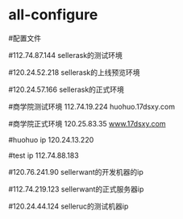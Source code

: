 # all-configure

#配置文件

#112.74.87.144  sellerask的测试环境

#120.24.52.218  sellerask的上线预览环境

#120.24.57.166  sellerask的正式环境

#商学院测试环境 112.74.19.224 huohuo.17dsxy.com

#商学院正式环境 120.25.83.35 www.17dsxy.com

#huohuo ip 120.24.13.220

#test ip 112.74.88.183

#120.76.241.90 sellerwant的开发机器的ip

#112.74.219.123 sellerwant的正式服务器ip

#120.24.44.124	selleruc的测试机器ip
